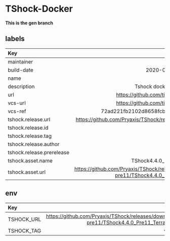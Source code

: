 # TShock-Docker

**This is the gen branch**

## labels
| Key | Value |
| :-- | --:|
| maintainer | github.com/tieonlinux |
| build-date | 2020-06-23T00:33:50.868842 |
| name | tshock |
| description | Tshock docker container by tieonlinux |
| url | https://github.com/tieonlinux/TShock-Docker |
| vcs-url | https://github.com/tieonlinux/TShock-Docker |
| vcs-ref | 72ad221fb2102d8658fcbc9547be9b4a5662a4e2 |
| tshock.release.url | https://github.com/Pryaxis/TShock/releases/tag/v4.4.0-pre11 |
| tshock.release.id | 27248651 |
| tshock.release.tag | v4.4.0-pre11 |
| tshock.release.author | hakusaro |
| tshock.release.prerelease | 1 |
| tshock.asset.name | TShock4.4.0_Pre11_Terraria1.4.0.5.zip |
| tshock.asset.url | https://github.com/Pryaxis/TShock/releases/download/v4.4.0-pre11/TShock4.4.0_Pre11_Terraria1.4.0.5.zip |


## env
| Key | Value |
| :-- | --:|
| TSHOCK_URL | https://github.com/Pryaxis/TShock/releases/download/v4.4.0-pre11/TShock4.4.0_Pre11_Terraria1.4.0.5.zip |
| TSHOCK_TAG | v4.4.0-pre11 |

